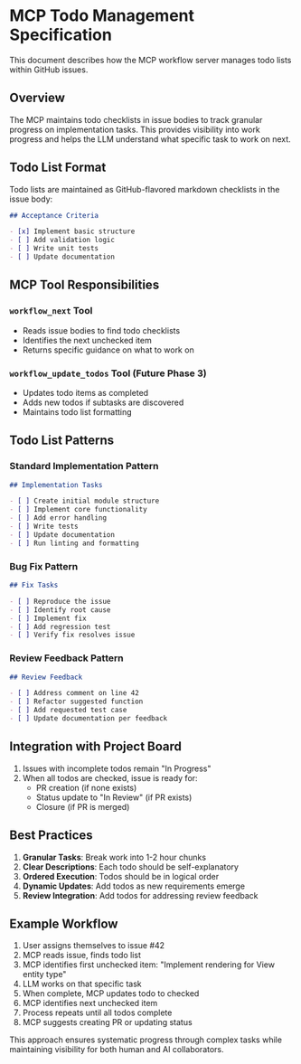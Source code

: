 # MCP Todo Management Specification

This document describes how the MCP workflow server manages todo lists within GitHub issues.

## Overview

The MCP maintains todo checklists in issue bodies to track granular progress on implementation tasks. This provides visibility into work progress and helps the LLM understand what specific task to work on next.

## Todo List Format

Todo lists are maintained as GitHub-flavored markdown checklists in the issue body:

```markdown
## Acceptance Criteria

- [x] Implement basic structure
- [ ] Add validation logic
- [ ] Write unit tests
- [ ] Update documentation
```

## MCP Tool Responsibilities

### `workflow_next` Tool
- Reads issue bodies to find todo checklists
- Identifies the next unchecked item
- Returns specific guidance on what to work on

### `workflow_update_todos` Tool (Future Phase 3)
- Updates todo items as completed
- Adds new todos if subtasks are discovered
- Maintains todo list formatting

## Todo List Patterns

### Standard Implementation Pattern
```markdown
## Implementation Tasks

- [ ] Create initial module structure
- [ ] Implement core functionality
- [ ] Add error handling
- [ ] Write tests
- [ ] Update documentation
- [ ] Run linting and formatting
```

### Bug Fix Pattern
```markdown
## Fix Tasks

- [ ] Reproduce the issue
- [ ] Identify root cause
- [ ] Implement fix
- [ ] Add regression test
- [ ] Verify fix resolves issue
```

### Review Feedback Pattern
```markdown
## Review Feedback

- [ ] Address comment on line 42
- [ ] Refactor suggested function
- [ ] Add requested test case
- [ ] Update documentation per feedback
```

## Integration with Project Board

1. Issues with incomplete todos remain "In Progress"
2. When all todos are checked, issue is ready for:
   - PR creation (if none exists)
   - Status update to "In Review" (if PR exists)
   - Closure (if PR is merged)

## Best Practices

1. **Granular Tasks**: Break work into 1-2 hour chunks
2. **Clear Descriptions**: Each todo should be self-explanatory
3. **Ordered Execution**: Todos should be in logical order
4. **Dynamic Updates**: Add todos as new requirements emerge
5. **Review Integration**: Add todos for addressing review feedback

## Example Workflow

1. User assigns themselves to issue #42
2. MCP reads issue, finds todo list
3. MCP identifies first unchecked item: "Implement rendering for View entity type"
4. LLM works on that specific task
5. When complete, MCP updates todo to checked
6. MCP identifies next unchecked item
7. Process repeats until all todos complete
8. MCP suggests creating PR or updating status

This approach ensures systematic progress through complex tasks while maintaining visibility for both human and AI collaborators.